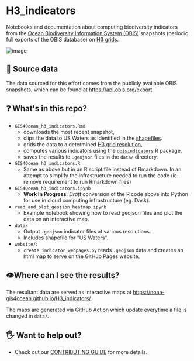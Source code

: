 # H3_indicators
Notebooks and documentation about computing biodiversity indicators from the [Ocean Biodiversity Information System (OBIS)](https://obis.org/) snapshots (periodic full exports of the OBIS database) on [H3 grids](https://h3geo.org/docs).

![image](https://github.com/user-attachments/assets/c5adee31-153d-4ac8-95a2-5ebd93fd3476)

## 💾 Source data
The data sourced for this effort comes from the publicly available OBIS snapshots, which can be found at https://api.obis.org/export.

## ❓ What's in this repo?

* `GIS4Ocean_h3_indicators.Rmd`
   * downloads the most recent snapshot,
   * clips the data to US Waters as identified in the [shapefiles](https://github.com/NOAA-GIS4Ocean/H3_indicators/tree/main/data/US_Waters_2024_WGS84).
   * grids the data to a determined [H3 grid resolution](https://h3geo.org/docs/core-library/restable/),
   * computes various indicators using the [`obisindicators`](https://marinebon.github.io/obisindicators/) R package,
   * saves the results to `.geojson` files in the `data/` directory.
* `GIS4Ocean_h3_indicators.R`
  * Same as above but in an R script file instead of Rmarkdown. In an attempt to simplify the infrastructure needed to run the code (ie. remove requirement to run Rmarkdown files)
* `GIS4Ocean_h3_indicators.ipynb` 
  * **Work In Progress**: _Draft_ conversion of the R code above into Python for use in cloud computing infrastructure (eg. Dask).
* `read_and_plot_geojson_heatmap.ipynb`
   * Example notebook showing how to read geojson files and plot the data on an interactive map.
* `data/`
  * Output `.geojson` indicator files at various resolutions.
  * Includes shapefile for "US Waters".
* `website/`:
  * `create_indicator_webpages.py` reads `.geojson` data and creates an html map to serve on the GitHub Pages website.

## 👁️Where can I see the results?
The resultant data are served as interactive maps at https://noaa-gis4ocean.github.io/H3_indicators/.

The maps are generated via [GitHub Action](https://github.com/NOAA-GIS4Ocean/H3_indicators/blob/main/.github/workflows/website_create_and_deploy.yml) which update everytime a file is changed in `data/`.

## 🖐️ Want to help out?
* Check out our [CONTRIBUTING GUIDE](https://github.com/NOAA-GIS4Ocean/H3_indicators/blob/main/CONTRIBUTING.md) for more details.
